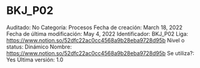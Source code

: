 # BKJ_P02

Auditado: No
Categoría: Procesos
Fecha de creación: March 18, 2022
Fecha de última modificación: May 4, 2022
Identificador: BKJ_P02
Liga: https://www.notion.so/52dfc22ac0cc4568a9b28eba9728d95b 
Nivel o status: Dinámico
Nombre: https://www.notion.so/52dfc22ac0cc4568a9b28eba9728d95b 
Se utiliza?: Yes
Última versión: 1.0